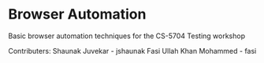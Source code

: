 # Browser Automation

Basic browser automation techniques for the CS-5704 Testing workshop

Contributers:
Shaunak Juvekar - jshaunak
Fasi Ullah Khan Mohammed - fasi

